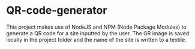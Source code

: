 # QR-code-generator
This project makes use of NodeJS and NPM (Node Package Modules) to generate a QR code for a site inputted by the user. The GR image is saved locally in the project folder and the name of the site is written to a textile.
